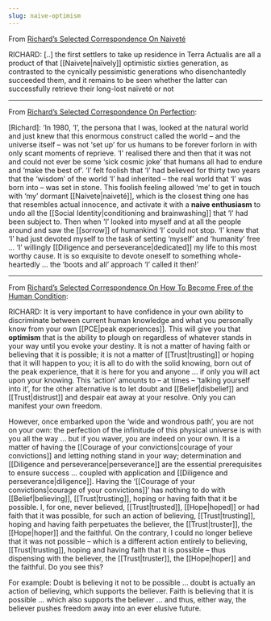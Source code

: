 ```yaml
---
slug: naive-optimism
---
```

 
From [Richard’s Selected Correspondence On Naiveté](http://actualfreedom.com.au/richard/selectedcorrespondence/sc-naivete.htm)

RICHARD: [..] the first settlers to take up residence in Terra Actualis are all a product of that [[Naivete|naïvely]] optimistic sixties generation, as contrasted to the cynically pessimistic generations who disenchantedly succeeded them, and it remains to be seen whether the latter can successfully retrieve their long-lost naïveté or not

---

From [Richard’s Selected Correspondence On Perfection](http://www.actualfreedom.com.au/richard/selectedcorrespondence/sc-perfection.htm):

[Richard]: ‘In 1980, ‘I’, the persona that I was, looked at the natural world and just knew that this enormous construct called the world – and the universe itself – was not ‘set up’ for us humans to be forever forlorn in with only scant moments of reprieve. ‘I’ realised there and then that it was not and could not ever be some ‘sick cosmic joke’ that humans all had to endure and ‘make the best of’. ‘I’ felt foolish that ‘I’ had believed for thirty two years that the ‘wisdom’ of the world ‘I’ had inherited – the real world that ‘I’ was born into – was set in stone. This foolish feeling allowed ‘me’ to get in touch with ‘my’ dormant [[Naivete|naiveté]], which is the closest thing one has that resembles actual innocence, and activate it with a **naive enthusiasm** to undo all the [[Social Identity|conditioning and brainwashing]] that ‘I’ had been subject to. Then when ‘I’ looked into myself and at all the people around and saw the [[sorrow]] of humankind ‘I’ could not stop. ‘I’ knew that ‘I’ had just devoted myself to the task of setting ‘myself’ and ‘humanity’ free ... ‘I’ willingly [[Diligence and perseverance|dedicated]] my life to this most worthy cause. It is so exquisite to devote oneself to something whole-heartedly ... the ‘boots and all’ approach ‘I’ called it then!’

---

From [Richard’s Selected Correspondence On How To Become Free of the Human Condition](http://actualfreedom.com.au/richard/selectedcorrespondence/sc-method6.htm):

RICHARD: It is very important to have confidence in your own ability to discriminate between current human knowledge and what you personally know from your own [[PCE|peak experiences]]. This will give you that **optimism** that is the ability to plough on regardless of whatever stands in your way until you evoke your destiny. It is not a matter of having faith or believing that it is possible; it is not a matter of [[Trust|trusting]] or hoping that it will happen to you; it is all to do with the solid knowing, born out of the peak experience, that it is here for you and anyone ... if only you will act upon your knowing. This ‘action’ amounts to – at times – ‘talking yourself into it’, for the other alternative is to let doubt and [[Belief|disbelief]] and [[Trust|distrust]] and despair eat away at your resolve. Only you can manifest your own freedom.

However, once embarked upon the ‘wide and wondrous path’, you are not on your own: the perfection of the infinitude of this physical universe is with you all the way ... but if you waver, you are indeed on your own. It is a matter of having the [[Courage of your convictions|courage of your convictions]] and letting nothing stand in your way; determination and [[Diligence and perseverance|perseverance]] are the essential prerequisites to ensure success ... coupled with application and [[Diligence and perseverance|diligence]]. Having the ‘[[Courage of your convictions|courage of your convictions]]’ has nothing to do with [[Belief|believing]], [[Trust|trusting]], hoping or having faith that it be possible. I, for one, never believed, [[Trust|trusted]], [[Hope|hoped]] or had faith that it was possible, for such an action of believing, [[Trust|trusting]], hoping and having faith perpetuates the believer, the [[Trust|truster]], the [[Hope|hoper]] and the faithful. On the contrary, I could no longer believe that it was not possible – which is a different action entirely to believing, [[Trust|trusting]], hoping and having faith that it is possible – thus dispensing with the believer, the [[Trust|truster]], the [[Hope|hoper]] and the faithful. Do you see this?

For example: Doubt is believing it not to be possible ... doubt is actually an action of believing, which supports the believer. Faith is believing that it is possible ... which also supports the believer ... and thus, either way, the believer pushes freedom away into an ever elusive future.